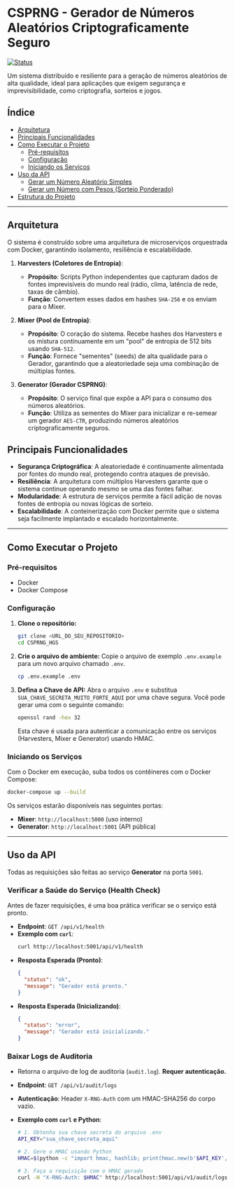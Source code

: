# CSPRNG - Gerador de Números Aleatórios Criptograficamente Seguro

[![Status](https://img.shields.io/badge/status-em%20desenvolvimento-yellow)](https://github.com/herege/CSPRNG_HGS)

Um sistema distribuído e resiliente para a geração de números aleatórios de alta qualidade, ideal para aplicações que exigem segurança e imprevisibilidade, como criptografia, sorteios e jogos.

## Índice

- [Arquitetura](#arquitetura)
- [Principais Funcionalidades](#principais-funcionalidades)
- [Como Executar o Projeto](#como-executar-o-projeto)
  - [Pré-requisitos](#pré-requisitos)
  - [Configuração](#configuração)
  - [Iniciando os Serviços](#iniciando-os-serviços)
- [Uso da API](#uso-da-api)
  - [Gerar um Número Aleatório Simples](#gerar-um-número-aleatório-simples)
  - [Gerar um Número com Pesos (Sorteio Ponderado)](#gerar-um-número-com-pesos-sorteio-ponderado)
- [Estrutura do Projeto](#estrutura-do-projeto)

---

## Arquitetura

O sistema é construído sobre uma arquitetura de microserviços orquestrada com Docker, garantindo isolamento, resiliência e escalabilidade.

1.  **Harvesters (Coletores de Entropia)**:
    -   **Propósito**: Scripts Python independentes que capturam dados de fontes imprevisíveis do mundo real (rádio, clima, latência de rede, taxas de câmbio).
    -   **Função**: Convertem esses dados em hashes `SHA-256` e os enviam para o Mixer.

2.  **Mixer (Pool de Entropia)**:
    -   **Propósito**: O coração do sistema. Recebe hashes dos Harvesters e os mistura continuamente em um "pool" de entropia de 512 bits usando `SHA-512`.
    -   **Função**: Fornece "sementes" (seeds) de alta qualidade para o Gerador, garantindo que a aleatoriedade seja uma combinação de múltiplas fontes.

3.  **Generator (Gerador CSPRNG)**:
    -   **Propósito**: O serviço final que expõe a API para o consumo dos números aleatórios.
    -   **Função**: Utiliza as sementes do Mixer para inicializar e re-semear um gerador `AES-CTR`, produzindo números aleatórios criptograficamente seguros.

## Principais Funcionalidades

-   **Segurança Criptográfica**: A aleatoriedade é continuamente alimentada por fontes do mundo real, protegendo contra ataques de previsão.
-   **Resiliência**: A arquitetura com múltiplos Harvesters garante que o sistema continue operando mesmo se uma das fontes falhar.
-   **Modularidade**: A estrutura de serviços permite a fácil adição de novas fontes de entropia ou novas lógicas de sorteio.
-   **Escalabilidade**: A conteinerização com Docker permite que o sistema seja facilmente implantado e escalado horizontalmente.

---

## Como Executar o Projeto

### Pré-requisitos

-   Docker
-   Docker Compose

### Configuração

1.  **Clone o repositório:**
    ```bash
    git clone <URL_DO_SEU_REPOSITORIO>
    cd CSPRNG_HGS
    ```

2.  **Crie o arquivo de ambiente:**
    Copie o arquivo de exemplo `.env.example` para um novo arquivo chamado `.env`.
    ```bash
    cp .env.example .env
    ```

3.  **Defina a Chave de API:**
    Abra o arquivo `.env` e substitua `SUA_CHAVE_SECRETA_MUITO_FORTE_AQUI` por uma chave segura. Você pode gerar uma com o seguinte comando:
    ```bash
    openssl rand -hex 32
    ```
    Esta chave é usada para autenticar a comunicação entre os serviços (Harvesters, Mixer e Generator) usando HMAC.

### Iniciando os Serviços

Com o Docker em execução, suba todos os contêineres com o Docker Compose:

```bash
docker-compose up --build
```

Os serviços estarão disponíveis nas seguintes portas:
-   **Mixer**: `http://localhost:5000` (uso interno)
-   **Generator**: `http://localhost:5001` (API pública)

---

## Uso da API

Todas as requisições são feitas ao serviço **Generator** na porta `5001`.

### Verificar a Saúde do Serviço (Health Check)

Antes de fazer requisições, é uma boa prática verificar se o serviço está pronto.

-   **Endpoint**: `GET /api/v1/health`
-   **Exemplo com `curl`**:
    ```bash
    curl http://localhost:5001/api/v1/health
    ```
-   **Resposta Esperada (Pronto)**:
    ```json
    {
      "status": "ok",
      "message": "Gerador está pronto."
    }
    ```
-   **Resposta Esperada (Inicializando)**:
    ```json
    {
      "status": "error",
      "message": "Gerador está inicializando."
    }
    ```

### Baixar Logs de Auditoria

-   Retorna o arquivo de log de auditoria (`audit.log`). **Requer autenticação.**

-   **Endpoint**: `GET /api/v1/audit/logs`
-   **Autenticação**: Header `X-RNG-Auth` com um HMAC-SHA256 do corpo vazio.
-   **Exemplo com `curl` e Python**:
    ```bash
    # 1. Obtenha sua chave secreta do arquivo .env
    API_KEY="sua_chave_secreta_aqui"

    # 2. Gere o HMAC usando Python
    HMAC=$(python -c "import hmac, hashlib; print(hmac.new(b'$API_KEY', b'', hashlib.sha256).hexdigest())")

    # 3. Faça a requisição com o HMAC gerado
    curl -H "X-RNG-Auth: $HMAC" http://localhost:5001/api/v1/audit/logs -o audit.log
    ```
